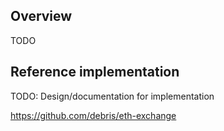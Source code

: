 ## Overview

TODO

## Reference implementation

TODO: Design/documentation for implementation

https://github.com/debris/eth-exchange
